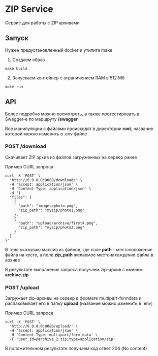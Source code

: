 # ZIP Service
Сервис для работы с ZIP архивами

## Запуск

Нужен предустановленный docker и утилита make

1. Создаем образ
```
make build
```
2. Запускаем контейнер с ограничением RAM в 512 Мб
```
make run
```

## API

Более подробно можно посмотреть, а также протестировать в Swagger-е 
по маршруту <b>/swagger</b>

Все манипуляции с файлами происходят в директории <b>root</b>, название которой
можно изменить в .env файле
### POST /download

Скачивает ZIP архив из файлов загруженных на сервер ранее

Пример CURL запроса
```
curl -X 'POST' \
  'http://0.0.0.0:8080/download/' \
  -H 'accept: application/json' \
  -H 'Content-Type: application/json' \
  -d '{
  "files": [
    {
      "path": "images/photo.png",
      "zip_path": "myzip/photo1.png"
    },
    {
      "path": "upload/archive/first4.png",
      "zip_path": "myzip/photo2.png"
    }
  ]
}'
```
В теле указываю массив из файлов, где поле <b>path</b> - местоположение файла на хосте,
а поле <b>zip_path</b> желаемое местонахождение файла в архиве

В результате выполнения запроса получаем zip-архив с именем <b>archive.zip</b>

### POST /upload

Загружает zip-архивы на сервер в формате multipart-formdata
и распаковывает его в папку <b>upload</b> (название можно изменить в .env)

Пример CURL запроса
```
curl -X 'POST' \
  'http://0.0.0.0:8080/upload/' \
  -H 'accept: application/json' \
  -H 'Content-Type: multipart/form-data' \
  -F 'user_id=@archive_2.zip;type=application/zip'
```

В положительном результате получаем код ответ 204 (No content)
